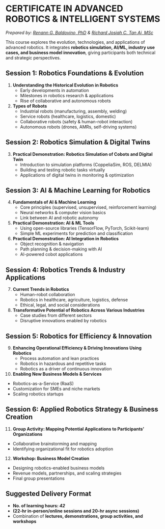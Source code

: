 # CERTIFICATE IN ADVANCED ROBOTICS & INTELLIGENT SYSTEMS
*Prepared by: [Renann G. Baldovino, PhD](https://www.dlsu.edu.ph/colleges/gcoe/academic-departments/manufacturing-engineering-management/faculty-profile/renann-baldovino/) & [Richard Josiah C. Tan Ai, MSc](https://www.dlsu.edu.ph/colleges/gcoe/academic-departments/manufacturing-engineering-management/faculty-profile/richard-tanai/)*

This course explores the evolution, technologies, and applications of advanced robotics. It integrates **robotics simulation, AI/ML, industry use cases, and business model innovation**, giving participants both technical and strategic perspectives.

## Session 1: Robotics Foundations & Evolution
1. **Understanding the Historical Evolution in Robotics**
   - Early developments in automation  
   - Milestones in robotics research & applications  
   - Rise of collaborative and autonomous robots  
2. **Types of Robots**
   - Industrial robots (manufacturing, assembly, welding)  
   - Service robots (healthcare, logistics, domestic)  
   - Collaborative robots (safety & human-robot interaction)  
   - Autonomous robots (drones, AMRs, self-driving systems)  

## Session 2: Robotics Simulation & Digital Twins
3. **Practical Demonstration: Robotics Simulation of Cobots and Digital Twin**
   - Introduction to simulation platforms (CoppeliaSim, ROS, DELMIA)  
   - Building and testing robotic tasks virtually  
   - Applications of digital twins in monitoring & optimization  

## Session 3: AI & Machine Learning for Robotics
4. **Fundamentals of AI & Machine Learning**
   - Core principles (supervised, unsupervised, reinforcement learning)  
   - Neural networks & computer vision basics  
   - Link between AI and robotic autonomy  
5. **Practical Demonstration: AI & ML Tools**
   - Using open-source libraries (TensorFlow, PyTorch, Scikit-learn)  
   - Simple ML experiments for prediction and classification  
6. **Practical Demonstration: AI Integration in Robotics**
   - Object recognition & navigation  
   - Path planning & decision-making with AI  
   - AI-powered cobot applications

## Session 4: Robotics Trends & Industry Applications
7. **Current Trends in Robotics**
   - Human-robot collaboration  
   - Robotics in healthcare, agriculture, logistics, defense  
   - Ethical, legal, and social considerations  
8. **Transformative Potential of Robotics Across Various Industries**
   - Case studies from different sectors  
   - Disruptive innovations enabled by robotics

## Session 5: Robotics for Efficiency & Innovation
9. **Enhancing Operational Efficiency & Driving Innovations Using Robotics**
   - Process automation and lean practices  
   - Robotics in hazardous and repetitive tasks  
   - Robotics as a driver of continuous innovation  
10. **Enabling New Business Models & Services**
   - Robotics-as-a-Service (RaaS)  
   - Customization for SMEs and niche markets  
   - Scaling robotics startups

## Session 6: Applied Robotics Strategy & Business Creation
11. **Group Activity: Mapping Potential Applications to Participants’ Organizations**
   - Collaborative brainstorming and mapping  
   - Identifying organizational fit for robotics adoption  
12. **Workshop: Business Model Creation**
   - Designing robotics-enabled business models  
   - Revenue models, partnerships, and scaling strategies 
   - Final group presentations

## Suggested Delivery Format
- **No. of learning hours: _42_**
- **(22-hr in-person/online sessions and 20-hr async sessions)**
- Combination of **lectures, demonstrations, group activities, and workshops**
